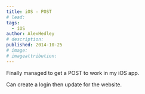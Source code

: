 ```yaml
---
title: iOS - POST
# lead:
tags:
  - iOS
author: AlexHedley
# description:
published: 2014-10-25
# image:
# imageattribution:
---
```


Finally managed to get a POST to work in my iOS app.

Can create a login then update for the website.
